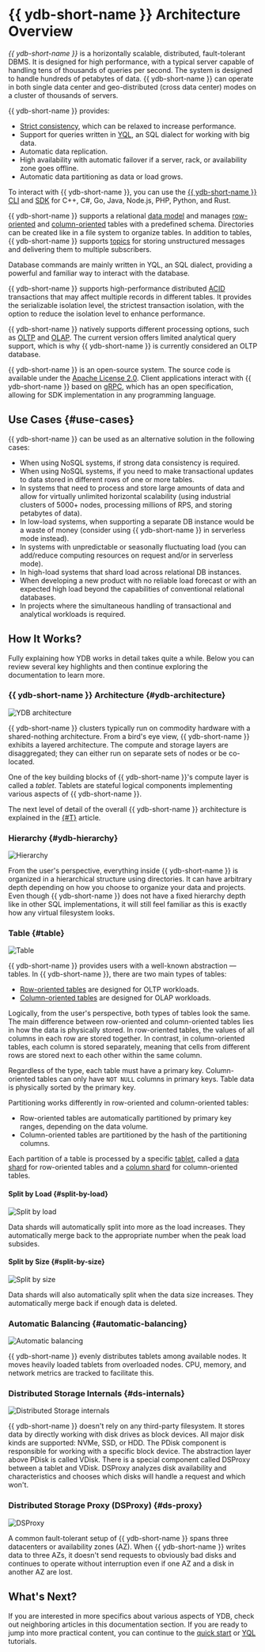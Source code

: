 # {{ ydb-short-name }} Architecture Overview

*{{ ydb-short-name }}* is a horizontally scalable, distributed, fault-tolerant DBMS. It is designed for high performance, with a typical server capable of handling tens of thousands of queries per second. The system is designed to handle hundreds of petabytes of data. {{ ydb-short-name }} can operate in both single data center and geo-distributed (cross data center) modes on a cluster of thousands of servers.

{{ ydb-short-name }} provides:

* [Strict consistency](https://en.wikipedia.org/wiki/Consistency_model#Strict_Consistency), which can be relaxed to increase performance.
* Support for queries written in [YQL](../yql/reference/index.md), an SQL dialect for working with big data.
* Automatic data replication.
* High availability with automatic failover if a server, rack, or availability zone goes offline.
* Automatic data partitioning as data or load grows.

To interact with {{ ydb-short-name }}, you can use the [{{ ydb-short-name }} CLI](../reference/ydb-cli/index.md) and [SDK](../reference/ydb-sdk/index.md) for C++, C#, Go, Java, Node.js, PHP, Python, and Rust.

{{ ydb-short-name }} supports a relational [data model](/datamodel/table.md) and manages [row-oriented](datamodel/table.md#row-oriented-tables) and [column-oriented](datamodel/table.md#column-oriented-tables) tables with a predefined schema. Directories can be created like in a file system to organize tables. In addition to tables, {{ ydb-short-name }} supports [topics](datamodel/topic.md) for storing unstructured messages and delivering them to multiple subscribers.

Database commands are mainly written in YQL, an SQL dialect, providing a powerful and familiar way to interact with the database.

{{ ydb-short-name }} supports high-performance distributed [ACID](https://en.wikipedia.org/wiki/ACID_(computer_science)) transactions that may affect multiple records in different tables. It provides the serializable isolation level, the strictest transaction isolation, with the option to reduce the isolation level to enhance performance.

{{ ydb-short-name }} natively supports different processing options, such as [OLTP](https://en.wikipedia.org/wiki/Online_transaction_processing) and [OLAP](https://en.wikipedia.org/wiki/Online_analytical_processing). The current version offers limited analytical query support, which is why {{ ydb-short-name }} is currently considered an OLTP database.

{{ ydb-short-name }} is an open-source system. The source code is available under the [Apache License 2.0](https://www.apache.org/licenses/LICENSE-2.0). Client applications interact with {{ ydb-short-name }} based on [gRPC](https://grpc.io/), which has an open specification, allowing for SDK implementation in any programming language.

## Use Cases {#use-cases}

{{ ydb-short-name }} can be used as an alternative solution in the following cases:

* When using NoSQL systems, if strong data consistency is required.
* When using NoSQL systems, if you need to make transactional updates to data stored in different rows of one or more tables.
* In systems that need to process and store large amounts of data and allow for virtually unlimited horizontal scalability (using industrial clusters of 5000+ nodes, processing millions of RPS, and storing petabytes of data).
* In low-load systems, when supporting a separate DB instance would be a waste of money (consider using {{ ydb-short-name }} in serverless mode instead).
* In systems with unpredictable or seasonally fluctuating load (you can add/reduce computing resources on request and/or in serverless mode).
* In high-load systems that shard load across relational DB instances.
* When developing a new product with no reliable load forecast or with an expected high load beyond the capabilities of conventional relational databases.
* In projects where the simultaneous handling of transactional and analytical workloads is required.

## How It Works?

Fully explaining how YDB works in detail takes quite a while. Below you can review several key highlights and then continue exploring the documentation to learn more.

### {{ ydb-short-name }} Architecture {#ydb-architecture}

![YDB architecture](https://storage.yandexcloud.net/ydb-www-prod-site-assets/howitworks/grps.png)

{{ ydb-short-name }} clusters typically run on commodity hardware with a shared-nothing architecture. From a bird's eye view, {{ ydb-short-name }} exhibits a layered architecture. The compute and storage layers are disaggregated; they can either run on separate sets of nodes or be co-located.

One of the key building blocks of {{ ydb-short-name }}'s compute layer is called a *tablet*. Tablets are stateful logical components implementing various aspects of {{ ydb-short-name }}.

The next level of detail of the overall {{ ydb-short-name }} architecture is explained in the [{#T}](../contributor/general-schema.md) article.

### Hierarchy {#ydb-hierarchy}

![Hierarchy](https://storage.yandexcloud.net/ydb-www-prod-site-assets/howitworks/organization.png)

From the user's perspective, everything inside {{ ydb-short-name }} is organized in a hierarchical structure using directories. It can have arbitrary depth depending on how you choose to organize your data and projects. Even though {{ ydb-short-name }} does not have a fixed hierarchy depth like in other SQL implementations, it will still feel familiar as this is exactly how any virtual filesystem looks.

### Table {#table}

![Table](https://storage.yandexcloud.net/ydb-www-prod-site-assets/howitworks/table.png)

{{ ydb-short-name }} provides users with a well-known abstraction — tables. In {{ ydb-short-name }}, there are two main types of tables:

* [Row-oriented tables](datamodel/table.md#row-tables) are designed for OLTP workloads.
* [Column-oriented tables](datamodel/table.md#column-tables) are designed for OLAP workloads.

Logically, from the user's perspective, both types of tables look the same. The main difference between row-oriented and column-oriented tables lies in how the data is physically stored. In row-oriented tables, the values of all columns in each row are stored together. In contrast, in column-oriented tables, each column is stored separately, meaning that cells from different rows are stored next to each other within the same column.

Regardless of the type, each table must have a primary key. Column-oriented tables can only have `NOT NULL` columns in primary keys. Table data is physically sorted by the primary key.

Partitioning works differently in row-oriented and column-oriented tables:

* Row-oriented tables are automatically partitioned by primary key ranges, depending on the data volume.
* Column-oriented tables are partitioned by the hash of the partitioning columns.

Each partition of a table is processed by a specific [tablet](glossary.md#tablets), called a [data shard](glossary.md#datashard) for row-oriented tables and a [column shard](glossary.md#columnshard) for column-oriented tables.

#### Split by Load {#split-by-load}

![Split by load](https://storage.yandexcloud.net/ydb-www-prod-site-assets/howitworks/nagruz%201.5.png)

Data shards will automatically split into more as the load increases. They automatically merge back to the appropriate number when the peak load subsides.

#### Split by Size {#split-by-size}

![Split by size](https://storage.yandexcloud.net/ydb-www-prod-site-assets/howitworks/size%201.5%20(1).png)

Data shards will also automatically split when the data size increases. They automatically merge back if enough data is deleted.

### Automatic Balancing {#automatic-balancing}

![Automatic balancing](https://storage.yandexcloud.net/ydb-www-prod-site-assets/howitworks/pills%201.5.png)

{{ ydb-short-name }} evenly distributes tablets among available nodes. It moves heavily loaded tablets from overloaded nodes. CPU, memory, and network metrics are tracked to facilitate this.

### Distributed Storage Internals {#ds-internals}

![Distributed Storage internals](https://storage.yandexcloud.net/ydb-www-prod-site-assets/howitworks/distributed.png)

{{ ydb-short-name }} doesn't rely on any third-party filesystem. It stores data by directly working with disk drives as block devices. All major disk kinds are supported: NVMe, SSD, or HDD. The PDisk component is responsible for working with a specific block device. The abstraction layer above PDisk is called VDisk. There is a special component called DSProxy between a tablet and VDisk. DSProxy analyzes disk availability and characteristics and chooses which disks will handle a request and which won't.

### Distributed Storage Proxy (DSProxy) {#ds-proxy}

![DSProxy](https://storage.yandexcloud.net/ydb-www-prod-site-assets/howitworks/proxy%202.png)

A common fault-tolerant setup of {{ ydb-short-name }} spans three datacenters or availability zones (AZ). When {{ ydb-short-name }} writes data to three AZs, it doesn't send requests to obviously bad disks and continues to operate without interruption even if one AZ and a disk in another AZ are lost.

## What's Next?

If you are interested in more specifics about various aspects of YDB, check out neighboring articles in this documentation section. If you are ready to jump into more practical content, you can continue to the [quick start](../quickstart.md) or [YQL](../dev/yql-tutorial/index.md) tutorials.